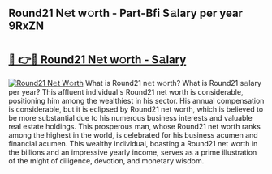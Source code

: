 ## Round21 N𝚎t w𝚘rth - Part-Bfi S𝚊lary per year 9RxZN

# <h2><a href="http://gc05koy.nevu.top/?p=Round21">🔗 👉🔴 Round21 N𝚎t w𝚘rth - S𝚊lary</a></h2>

[![Round21 N𝚎t W𝚘rth](https://i.imgur.com/Oavwk0R.jpeg)](http://gc05koy.nevu.top/?p=Round21)
What is Round21 n𝚎t w𝚘rth? What is Round21 s𝚊lary per year?
This affluent individual's Round21 net worth is considerable, positioning him among the wealthiest in his sector. His annual compensation is considerable, but it is eclipsed by Round21 net worth, which is believed to be more substantial due to his numerous business interests and valuable real estate holdings. This prosperous man, whose Round21 net worth ranks among the highest in the world, is celebrated for his business acumen and financial acumen. This wealthy individual, boasting a Round21 net worth in the billions and an impressive yearly income, serves as a prime illustration of the might of diligence, devotion, and monetary wisdom.
